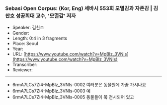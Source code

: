 ### Sebasi Open Corpus: (Kor, Eng) 세바시 553회 모멸감과 자존감 | 김찬호 성공회대 교수, '모멸감' 저자

- Speaker: 김찬호
- Gender: 
- Length: 0:4 in 3 fragments
- Place: Seoul
- Year: 
- URL: [https://www.youtube.com/watch?v=MpBlz_3VNIs](https://www.youtube.com/watch?v=MpBlz_3VNIs)
- Transcriber: 
- Reviewer: 

---

- 6rmA7LCs7Zi4-MpBlz_3VNIs-0002 여러분은 동물원에 가끔 가시나요
- 6rmA7LCs7Zi4-MpBlz_3VNIs-0003 예
- 6rmA7LCs7Zi4-MpBlz_3VNIs-0005 동물들이 쭉 전시되어 있고
